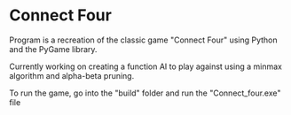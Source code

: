 # Connect Four

Program is a recreation of the classic game "Connect Four" using Python and the PyGame library.

Currently working on creating a function AI to play against using a minmax algorithm
and alpha-beta pruning.


To run the game, go into the "build" folder and run the "Connect_four.exe" file
